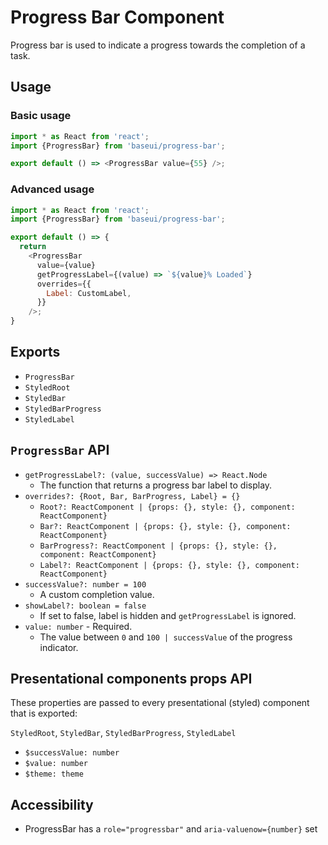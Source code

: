 # Progress Bar Component

Progress bar is used to indicate a progress towards the completion of a task.

## Usage

### Basic usage

```javascript
import * as React from 'react';
import {ProgressBar} from 'baseui/progress-bar';

export default () => <ProgressBar value={55} />;
```

### Advanced usage

```javascript
import * as React from 'react';
import {ProgressBar} from 'baseui/progress-bar';

export default () => {
  return
    <ProgressBar
      value={value}
      getProgressLabel={(value) => `${value}% Loaded`}
      overrides={{
        Label: CustomLabel,
      }}
    />;
}
```

## Exports

* `ProgressBar`
* `StyledRoot`
* `StyledBar`
* `StyledBarProgress`
* `StyledLabel`

## `ProgressBar` API

* `getProgressLabel?: (value, successValue) => React.Node`
  * The function that returns a progress bar label to display.
* `overrides?: {Root, Bar, BarProgress, Label} = {}`
  * `Root?: ReactComponent | {props: {}, style: {}, component: ReactComponent}`
  * `Bar?: ReactComponent | {props: {}, style: {}, component: ReactComponent}`
  * `BarProgress?: ReactComponent | {props: {}, style: {}, component: ReactComponent}`
  * `Label?: ReactComponent | {props: {}, style: {}, component: ReactComponent}`
* `successValue?: number = 100`
  * A custom completion value.
* `showLabel?: boolean = false`
  * If set to false, label is hidden and `getProgressLabel` is ignored.
* `value: number` - Required.
  * The value between `0` and `100 | successValue` of the progress indicator.

## Presentational components props API

These properties are passed to every presentational (styled) component that is exported:

`StyledRoot`, `StyledBar`, `StyledBarProgress`, `StyledLabel`

* `$successValue: number`
* `$value: number`
* `$theme: theme`

## Accessibility

* ProgressBar has a `role="progressbar"` and `aria-valuenow={number}` set
